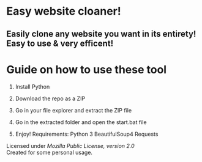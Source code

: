 # Easy website cloaner! 
  
## Easily clone any website you want in its entirety! Easy to use & very efficent! 

# Guide on how to use these tool 
  
1. Install Python
  
2. Download the repo as a ZIP   

3. Go in your file explorer and extract the ZIP file
 
4. Go in the extracted folder and open the start.bat file   
 
5. Enjoy! 
Requirements: 
    Python 3
    BeautifulSoup4
    Requests 

Licensed under *Mozilla Public License, version 2.0*   
Created for some personal usage.  